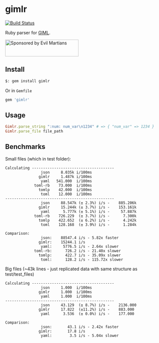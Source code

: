 # gimlr
[![Build Status](https://secure.travis-ci.org/gazay/gimlr.png)](http://travis-ci.org/gazay/gimlr)

Ruby parser for [GIML](https://github.com/gazay/giml).

<a href="https://evilmartians.com/?utm_source=gimlr">
<img src="https://evilmartians.com/badges/sponsored-by-evil-martians.svg" alt="Sponsored by Evil Martians" width="236" height="54">
</a>

## Install

```bash
$: gem install gimlr
```

Or in `Gemfile`

```ruby
gem 'gimlr'
```

## Usage

```ruby
Gimlr.parse_string ":num: num_var\n1234" # => { "num_var" => 1234 }
Gimlr.parse_file file_path
```

## Benchmarks

Small files (which in test folder):

```
Calculating -------------------------------------
                json     8.035k i/100ms
               gimlr     1.487k i/100ms
                yaml   541.000  i/100ms
             toml-rb    73.000  i/100ms
               tomlp    42.000  i/100ms
                toml    12.000  i/100ms
-------------------------------------------------
                json     88.547k (± 2.3%) i/s -    885.206k
               gimlr     15.244k (± 3.7%) i/s -    153.161k
                yaml      5.777k (± 5.1%) i/s -     57.887k
             toml-rb    726.229  (± 3.7%) i/s -      7.300k
               tomlp    422.652  (± 6.2%) i/s -      4.242k
                toml    128.168  (± 3.9%) i/s -      1.284k

Comparison:
                json:    88547.4 i/s - 5.82x faster
               gimlr:    15244.1 i/s
                yaml:     5776.5 i/s - 2.64x slower
             toml-rb:      726.2 i/s - 21.40x slower
               tomlp:      422.7 i/s - 35.09x slower
                toml:      128.2 i/s - 115.72x slower
```

Big files (~43k lines - just replicated data with same structure as test/test_files)

```
Calculating -------------------------------------
                json     1.000  i/100ms
               gimlr     1.000  i/100ms
                yaml     1.000  i/100ms
-------------------------------------------------
                json     43.129  (± 8.7%) i/s -    2136.000
               gimlr     17.822  (±11.2%) i/s -    883.000
                yaml      3.536  (± 0.0%) i/s -    177.000

Comparison:
                json:       43.1 i/s - 2.42x faster
               gimlr:       17.8 i/s
                yaml:        3.5 i/s - 5.04x slower
```
